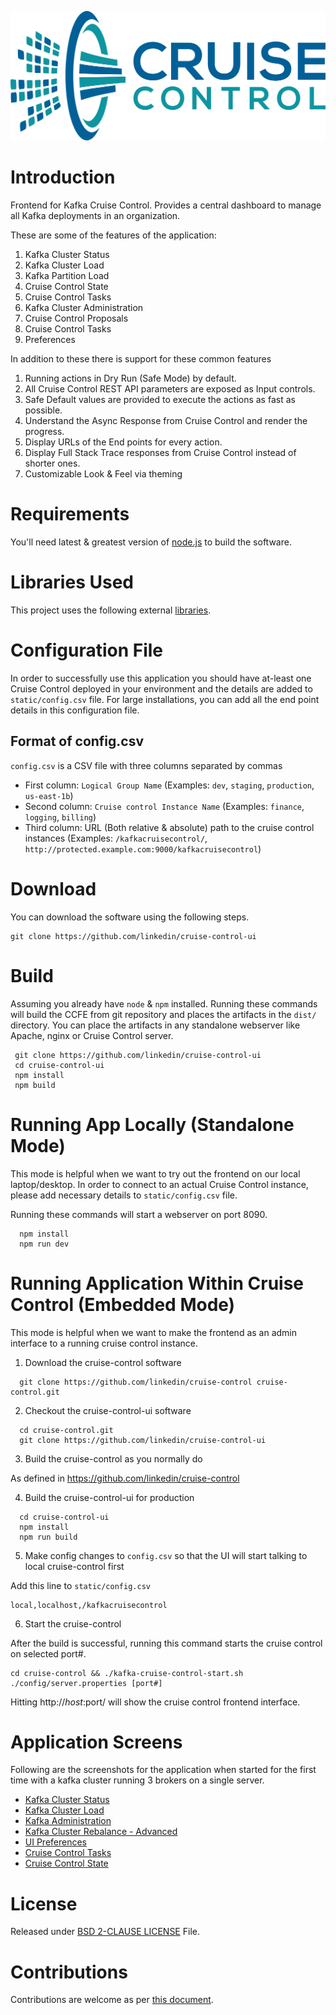 <p align="center">
  <img alt="Cruise Control Frontend" src="images/cc-logo.png">
</p>

Introduction
============

Frontend for Kafka Cruise Control. Provides a central dashboard to manage all Kafka deployments in an organization.

These are some of the features of the application:

1. Kafka Cluster Status
2. Kafka Cluster Load
3. Kafka Partition Load
4. Cruise Control State
5. Cruise Control Tasks
6. Kafka Cluster Administration
7. Cruise Control Proposals
8. Cruise Control Tasks
9. Preferences

In addition to these there is support for these common features

1. Running actions in Dry Run (Safe Mode) by default.
2. All Cruise Control REST API parameters are exposed as Input controls.
3. Safe Default values are provided to execute the actions as fast as possible.
4. Understand the Async Response from Cruise Control and render the progress.
5. Display URLs of the End points for every action.
6. Display Full Stack Trace responses from Cruise Control instead of shorter ones.
7. Customizable Look & Feel via theming


Requirements
============

You'll need latest & greatest version of [node.js](https://nodejs.org/en/) to build the software.

Libraries Used
==============

This project uses the following external [libraries](LIBRARIES.md).


Configuration File
==================

In order to successfully use this application you should have at-least one Cruise Control deployed in your environment and the details are added to `static/config.csv` file. For large installations, you can add all the end point details in this configuration file.

## Format of config.csv

`config.csv` is a CSV file with three columns separated by commas

  - First column: `Logical Group Name` (Examples: `dev`, `staging`, `production`, `us-east-1b`)
  - Second column: `Cruise control Instance Name` (Examples: `finance`, `logging`, `billing`)
  - Third column: URL (Both relative & absolute) path to the cruise control instances (Examples: `/kafkacruisecontrol/`, `http://protected.example.com:9000/kafkacruisecontrol`)

Download
========

You can download the software using the following steps.

```
git clone https://github.com/linkedin/cruise-control-ui
```

Build
=====

Assuming you already have `node` & `npm` installed. Running these commands will build the CCFE from git repository and places the artifacts in the `dist/` directory. You can place the artifacts in any standalone webserver like Apache, nginx or Cruise Control server.

```
 git clone https://github.com/linkedin/cruise-control-ui
 cd cruise-control-ui
 npm install
 npm build
```

Running App Locally (Standalone Mode)
====================================

This mode is helpful when we want to try out the frontend on our local laptop/desktop. In order to connect to an actual Cruise Control instance, please add necessary details to `static/config.csv` file.

Running these commands will start a webserver on port 8090.

```
  npm install
  npm run dev
```

Running Application Within Cruise Control (Embedded Mode)
=========================================================

This mode is helpful when we want to make the frontend as an admin interface to a running cruise control instance.


1. Download the cruise-control software

```
  git clone https://github.com/linkedin/cruise-control cruise-control.git
```

2. Checkout the cruise-control-ui software

```
  cd cruise-control.git
  git clone https://github.com/linkedin/cruise-control-ui
```

3. Build the cruise-control as you normally do

As defined in https://github.com/linkedin/cruise-control

4. Build the cruise-control-ui for production

```
  cd cruise-control-ui
  npm install
  npm run build
```

5. Make config changes to `config.csv` so that the UI will start talking to local cruise-control first

Add this line to `static/config.csv`

```
local,localhost,/kafkacruisecontrol
```

6. Start the cruise-control

After the build is successful, running this command starts the cruise control on selected port#.

```
cd cruise-control && ./kafka-cruise-control-start.sh ./config/server.properties [port#]
```

Hitting http://$host:$port/ will show the cruise control frontend interface.

Application Screens
===================

Following are the screenshots for the application when started for the first time with a kafka cluster running 3 brokers on a single server.

- [Kafka Cluster Status](images/01-kafka-cluster-status.png)
- [Kafka Cluster Load](images/02-kafka-cluster-load.png)
- [Kafka Administration](images/03-admin.png)
- [Kafka Cluster Rebalance - Advanced](images/03-admin-1.png)
- [UI Preferences](images/04-preferences.png)
- [Cruise Control Tasks](images/05-tasks.png)
- [Cruise Control State](images/06-cc-state.png)

License
=======

Released under [BSD 2-CLAUSE LICENSE](LICENSE.md) File.

Contributions
=============

Contributions are welcome as per [this document](CONTRIBUTING.md).
